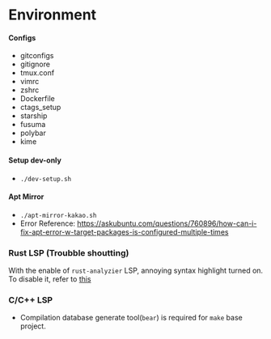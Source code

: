 # Environment

#### Configs
- gitconfigs
- gitignore
- tmux.conf
- vimrc
- zshrc
- Dockerfile
- ctags_setup
- starship
- fusuma
- polybar
- kime

#### Setup dev-only
- `./dev-setup.sh`

#### Apt Mirror
- `./apt-mirror-kakao.sh`
- Error Reference: https://askubuntu.com/questions/760896/how-can-i-fix-apt-error-w-target-packages-is-configured-multiple-times

### Rust LSP (Troubble shoutting)
With the enable of `rust-analyzier` LSP, annoying syntax highlight turned on.
To disable it, refer to [this](https://github.com/simrat39/rust-tools.nvim/issues/365)


### C/C++ LSP
- Compilation database generate tool(`bear`) is required for `make` base project.
